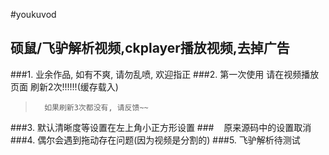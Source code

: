 #youkuvod
## 硕鼠/飞驴解析视频,ckplayer播放视频,去掉广告

###1. 业余作品, 如有不爽, 请勿乱喷, 欢迎指正
###2. 第一次使用 请在视频播放页面 刷新2次!!!!!!(缓存载入)

>    	如果刷新3次都没有, 请反馈~~

###3. 默认清晰度等设置在左上角小正方形设置
###&nbsp;&nbsp;&nbsp;&nbsp;原来源码中的设置取消
###4. 偶尔会遇到拖动存在问题(因为视频是分割的)
###5. 飞驴解析待测试